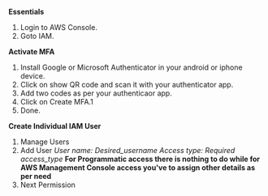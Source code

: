 **Essentials**
1.  Login to AWS Console.
2.  Goto IAM.

**Activate MFA**
1.  Install Google or Microsoft Authenticator in your android or iphone device.
2.  Click on show QR code and scan it with your authenticator app.
3.  Add two codes as per your authenticaor app.
4.  Click on Create MFA.1
5.  Done.

**Create Individual IAM User**
1.  Manage Users
2.  Add User
    *User name: Desired_username*
    *Access type: Required access_type*
    **For Programmatic access there is nothing to do while for AWS Management Console access you've to assign other details as per need**
3.  Next Permission
    
